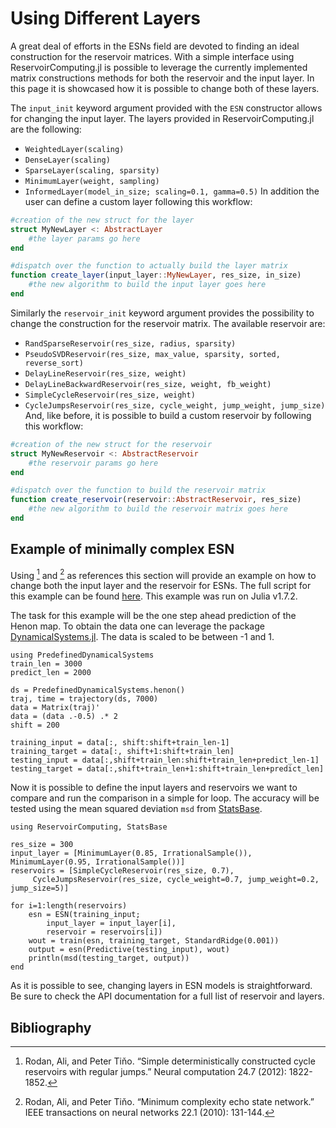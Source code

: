 # Using Different Layers
A great deal of efforts in the ESNs field are devoted to finding an ideal construction for the reservoir matrices. With a simple interface using ReservoirComputing.jl is possible to leverage the currently implemented matrix constructions methods for both the reservoir and the input layer. In this page it is showcased how it is possible to change both of these layers.

The `input_init` keyword argument provided with the `ESN` constructor allows for changing the input layer. The layers provided in ReservoirComputing.jl are the following:
- ```WeightedLayer(scaling)```
- ```DenseLayer(scaling)```
- ```SparseLayer(scaling, sparsity)```
- ```MinimumLayer(weight, sampling)```
- ```InformedLayer(model_in_size; scaling=0.1, gamma=0.5)```
In addition the user can define a custom layer following this workflow:
```julia
#creation of the new struct for the layer
struct MyNewLayer <: AbstractLayer
    #the layer params go here
end

#dispatch over the function to actually build the layer matrix
function create_layer(input_layer::MyNewLayer, res_size, in_size)
    #the new algorithm to build the input layer goes here
end
```
Similarly the `reservoir_init` keyword argument provides the possibility to change the construction for the reservoir matrix. The available reservoir are:
- ```RandSparseReservoir(res_size, radius, sparsity)```
- ```PseudoSVDReservoir(res_size, max_value, sparsity, sorted, reverse_sort)```
- ```DelayLineReservoir(res_size, weight)```
- ```DelayLineBackwardReservoir(res_size, weight, fb_weight)```
- ```SimpleCycleReservoir(res_size, weight)```
- ```CycleJumpsReservoir(res_size, cycle_weight, jump_weight, jump_size)```
And, like before, it is possible to build a custom reservoir by following this workflow:
```julia
#creation of the new struct for the reservoir
struct MyNewReservoir <: AbstractReservoir
    #the reservoir params go here
end

#dispatch over the function to build the reservoir matrix
function create_reservoir(reservoir::AbstractReservoir, res_size)
    #the new algorithm to build the reservoir matrix goes here
end
```

## Example of minimally complex ESN
Using [^1] and [^2] as references this section will provide an example on how to change both the input layer and the reservoir for ESNs. The full script for this example can be found [here](https://github.com/MartinuzziFrancesco/reservoir-computing-examples/blob/main/change_layers/layers.jl). This example was run on Julia v1.7.2.

The task for this example will be the one step ahead prediction of the Henon map. To obtain the data one can leverage the package [DynamicalSystems.jl](https://juliadynamics.github.io/DynamicalSystems.jl/dev/). The data is scaled to be between -1 and 1.
```@example mesn
using PredefinedDynamicalSystems
train_len = 3000
predict_len = 2000

ds = PredefinedDynamicalSystems.henon()
traj, time = trajectory(ds, 7000)
data = Matrix(traj)'
data = (data .-0.5) .* 2
shift = 200

training_input = data[:, shift:shift+train_len-1]
training_target = data[:, shift+1:shift+train_len]
testing_input = data[:,shift+train_len:shift+train_len+predict_len-1]
testing_target = data[:,shift+train_len+1:shift+train_len+predict_len]
```

Now it is possible to define the input layers and reservoirs we want to compare and run the comparison in a simple for loop. The accuracy will be tested using the mean squared deviation `msd` from [StatsBase](https://juliastats.org/StatsBase.jl/stable/).

```@example mesn
using ReservoirComputing, StatsBase

res_size = 300
input_layer = [MinimumLayer(0.85, IrrationalSample()), MinimumLayer(0.95, IrrationalSample())]
reservoirs = [SimpleCycleReservoir(res_size, 0.7), 
     CycleJumpsReservoir(res_size, cycle_weight=0.7, jump_weight=0.2, jump_size=5)]

for i=1:length(reservoirs)
    esn = ESN(training_input;
        input_layer = input_layer[i],
        reservoir = reservoirs[i])
    wout = train(esn, training_target, StandardRidge(0.001))
    output = esn(Predictive(testing_input), wout)
    println(msd(testing_target, output))
end
```
As it is possible to see, changing layers in ESN models is straightforward. Be sure to check the API documentation for a full list of reservoir and layers.


## Bibliography
[^1]: Rodan, Ali, and Peter Tiňo. “Simple deterministically constructed cycle reservoirs with regular jumps.” Neural computation 24.7 (2012): 1822-1852.

[^2]: Rodan, Ali, and Peter Tiňo. “Minimum complexity echo state network.” IEEE transactions on neural networks 22.1 (2010): 131-144.

